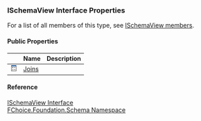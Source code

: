 ﻿### ISchemaView Interface Properties

For a list of all members of this type, see [ISchemaView members](fcSDK~FChoice.Foundation.Schema.ISchemaView_members.md).

#### Public Properties

|   | Name | Description |
| --- | --- | --- |
| ![ Property](dotnetimages/Property.png) | [Joins](fcSDK~FChoice.Foundation.Schema.ISchemaView~Joins.md) |   |





#### Reference

[ISchemaView Interface](fcSDK~FChoice.Foundation.Schema.ISchemaView.md)  
[FChoice.Foundation.Schema Namespace](fcSDK~FChoice.Foundation.Schema_namespace.md)